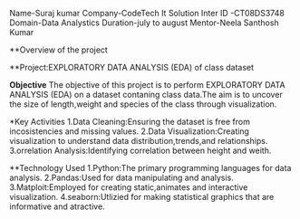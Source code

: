 Name-Suraj kumar
Company-CodeTech It Solution
Inter ID -CT08DS3748
Domain-Data Analystics
Duration-july to august
Mentor-Neela Santhosh Kumar

**Overview of the project

**Project:EXPLORATORY DATA ANALYSIS (EDA) of class dataset

**Objective**
The objective of this project is to perform EXPLORATORY DATA ANALYSIS (EDA) on a dataset contaning class data.The aim is to uncover the size of length,weight and species of the class through visualization.

*Key Activities
1.Data Cleaning:Ensuring the dataset is free from incosistencies and missing values.
2.Data Visualization:Creating visualization to understand data distribution,trends,and relationships.
3.orrelation Analysis:Identifying correlation between height and weith.

 **Technology Used
 1.Python:The primary programming languages for data analysis.
 2.Pandas:Used for data manipulating and analysis.
 3.Matploit:Employed for creating static,animates and interactive visualization.
 4.seaborn:Utlizied for making statistical graphics that are informative and atractive.

